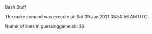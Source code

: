 Bash Stuff 

The make comand was execute at:
Sat 09 Jan 2021 08:50:56 AM UTC

Numer of lines in guessinggame.sh: 
36

